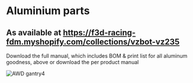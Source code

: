 # Aluminium parts 

## As available at https://f3d-racing-fdm.myshopify.com/collections/vzbot-vz235

Download the full manual, which includes BOM & print list for all aluminum goodness, above or download the per product manual

![AWD gantry4](https://user-images.githubusercontent.com/93674339/166983441-5e27ca06-7647-4eaf-8d82-ff87bc448654.png)
